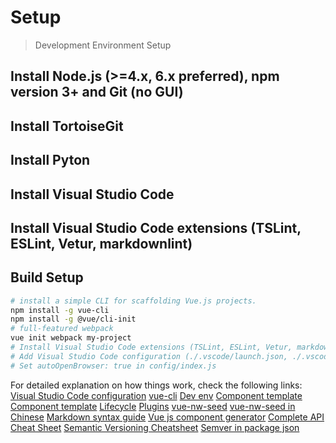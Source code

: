 # Setup

> Development Environment Setup

## Install  Node.js (>=4.x, 6.x preferred), npm version 3+ and Git (no GUI)

## Install TortoiseGit

## Install Pyton

## Install Visual Studio Code

## Install Visual Studio Code extensions (TSLint, ESLint, Vetur, markdownlint)

## Build Setup

``` bash
# install a simple CLI for scaffolding Vue.js projects.
npm install -g vue-cli
npm install -g @vue/cli-init
# full-featured webpack
vue init webpack my-project
# Install Visual Studio Code extensions (TSLint, ESLint, Vetur, markdownlint, Debugger for Chrome)
# Add Visual Studio Code configuration (./.vscode/launch.json, ./.vscode/settings.json)
# Set autoOpenBrowser: true in config/index.js

```

For detailed explanation on how things work, check the following links:
[Visual Studio Code configuration](https://go.microsoft.com/fwlink/?linkid=830387)
[vue-cli](https://github.com/vuejs-templates/webpack)
[Dev env](https://blog.beard.ink/JavaScript/VueJS-%E5%BC%80%E5%8F%91%E5%B8%B8%E8%A7%81%E9%97%AE%E9%A2%98%E9%9B%86%E9%94%A6/)
[Component template](https://sebastiandedeyne.com/posts/2016/dealing-with-templates-in-vue-20)
[Component template](https://medium.com/js-dojo/7-ways-to-define-a-component-template-in-vuejs-c04e0c72900d)
[Lifecycle](https://alligator.io/vuejs/component-lifecycle/)
[Plugins](https://alligator.io/vuejs/creating-custom-plugins/)
[vue-nw-seed](https://github.com/anchengjian/vue-nw-seed)
[vue-nw-seed in Chinese](https://segmentfault.com/a/1190000008933762)
[Markdown syntax guide](https://confluence.atlassian.com/bitbucketserver/markdown-syntax-guide-776639995.html)
[Vue js component generator](https://www.npmjs.com/package/vue-generate-component)
[Complete API Cheat Sheet](https://vuejs-tips.github.io/cheatsheet/)
[Semantic Versioning Cheatsheet](https://bytearcher.com/goodies/semantic-versioning-cheatsheet/)
[Semver in package json](https://stackoverflow.com/questions/22343224/whats-the-difference-between-tilde-and-caret-in-package-json)
